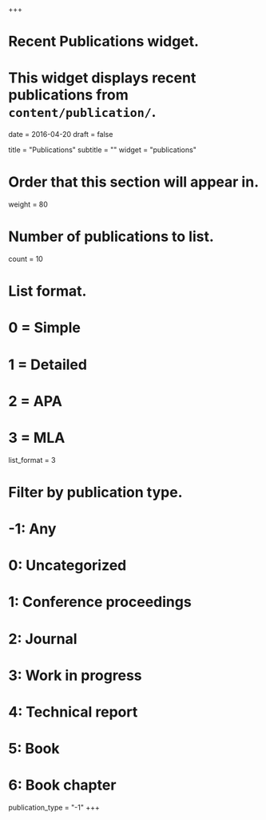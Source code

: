 +++
# Recent Publications widget.
# This widget displays recent publications from `content/publication/`.

date = 2016-04-20
draft = false

title = "Publications"
subtitle = ""
widget = "publications"

# Order that this section will appear in.
weight = 80

# Number of publications to list.
count = 10

# List format.
#   0 = Simple
#   1 = Detailed
#   2 = APA
#   3 = MLA
list_format = 3

# Filter by publication type.
# -1: Any
#  0: Uncategorized
#  1: Conference proceedings
#  2: Journal
#  3: Work in progress
#  4: Technical report
#  5: Book
#  6: Book chapter
publication_type = "-1"
+++

